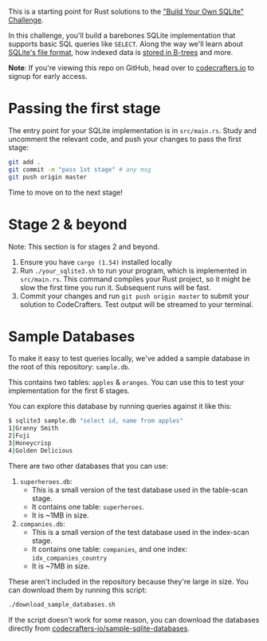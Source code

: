 This is a starting point for Rust solutions to the
["Build Your Own SQLite" Challenge](https://codecrafters.io/challenges/sqlite).

In this challenge, you'll build a barebones SQLite implementation that supports
basic SQL queries like `SELECT`. Along the way we'll learn about
[SQLite's file format](https://www.sqlite.org/fileformat.html), how indexed data
is [stored in B-trees](https://jvns.ca/blog/2014/10/02/how-does-sqlite-work-part-2-btrees/) and more.

**Note**: If you're viewing this repo on GitHub, head over to
[codecrafters.io](https://codecrafters.io) to signup for early access.

# Passing the first stage

The entry point for your SQLite implementation is in `src/main.rs`. Study and uncomment the relevant code, and
push your changes to pass the first stage:

``` sh
git add .
git commit -m "pass 1st stage" # any msg
git push origin master
```

Time to move on to the next stage!

# Stage 2 & beyond

Note: This section is for stages 2 and beyond.

1. Ensure you have `cargo (1.54)` installed locally
1. Run `./your_sqlite3.sh` to run your program, which is implemented in
   `src/main.rs`. This command compiles your
   Rust project, so it might be slow the first time you run it. Subsequent runs
   will be fast.
1. Commit your changes and run `git push origin master` to submit your solution
   to CodeCrafters. Test output will be streamed to your terminal.

# Sample Databases

To make it easy to test queries locally, we've added a sample database in the root
of this repository: `sample.db`.

This contains two tables: `apples` & `oranges`. You can use this
to test your implementation for the first 6 stages.

You can explore this database by running queries against it like this:

```sh
$ sqlite3 sample.db "select id, name from apples"
1|Granny Smith
2|Fuji
3|Honeycrisp
4|Golden Delicious
```

There are two other databases that you can use:

1. `superheroes.db`:
   - This is a small version of the test database used in the table-scan stage.
   - It contains one table: `superheroes`.
   - It is ~1MB in size.
1. `companies.db`:
   - This is a small version of the test database used in the index-scan stage.
   - It contains one table: `companies`, and one index: `idx_companies_country`
   - It is ~7MB in size.

These aren't included in the repository because they're large in size. You can download them by running this script:

```sh
./download_sample_databases.sh
```

If the script doesn't work for some reason, you can download the databases directly from
[codecrafters-io/sample-sqlite-databases](https://github.com/codecrafters-io/sample-sqlite-databases).
